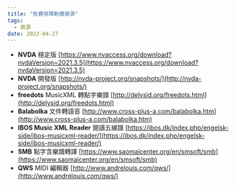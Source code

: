 ```yaml
---
title: "免費視障軟體資源"
tags:
  - 資源
date: 2022-04-27
---
```

* **NVDA** 穩定版 [https://www.nvaccess.org/download?nvdaVersion=2021.3.5](https://www.nvaccess.org/download?nvdaVersion=2021.3.5)
* **NVDA** 開發版 [http://nvda-project.org/snapshots/](http://nvda-project.org/snapshots/)
* **freedots** MusicXML 轉點字樂譜 [http://delysid.org/freedots.html](http://delysid.org/freedots.html)
* **Balabolka** 文件轉語音 [http://www.cross-plus-a.com/balabolka.htm](http://www.cross-plus-a.com/balabolka.htm)
* **IBOS Music XML Reader** 閱讀五線譜 [https://ibos.dk/index.php/engelsk-side/ibos-musicxml-reader/](https://ibos.dk/index.php/engelsk-side/ibos-musicxml-reader/) 
* **SMB** 點字含樂譜轉譯 [https://www.saomaicenter.org/en/smsoft/smb](https://www.saomaicenter.org/en/smsoft/smb)
* **QWS** MIDI 編輯器 [http://www.andrelouis.com/qws/](http://www.andrelouis.com/qws/)
